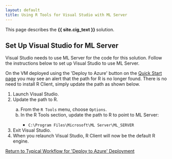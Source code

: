 ```yaml
---
layout: default
title: Using R Tools for Visual Studio with ML Server
---
```

<div class="alert alert-success" role="alert"> This page describes the 
<strong>
{{ site.cig_text }} 
</strong>
solution.
</div> 

## Set Up Visual Studio for ML Server

Visual Studio needs to use ML Server for the code for this solution.  Follow the instructions below to set up Visual Studio to use ML Server. 
<div class = "label label-info">
On the VM deployed using the 'Deploy to Azure' button on the <a href="START_HERE.html">Quick Start page</a> you may see an alert that the path for R is no longer found. There is no need to install R Client, simply update the path as shown below.
</div>
<p></p>
<ol>
<li>Launch Visual Studio.</li>
<li> Update the path to R.</li>
<ol type="a">
<li>From the <code>R Tools</code> menu, choose <code>Options</code>.</li>
<li>In the R Tools section, update the path to R to point to ML Server:</li>
<ul>
<li><code>C:\Program Files\Microsoft\ML Server\ML_SERVER</code></li>
</ul></ol>
<li>Exit Visual Studio.</li>
<li>When you relaunch Visual Studio, R Client will now be the default R engine.</li>
</ol>


 

<a href="CIG_Workflow.html#step2">Return to Typical Workflow for 'Deploy to Azure' Deployment<a>